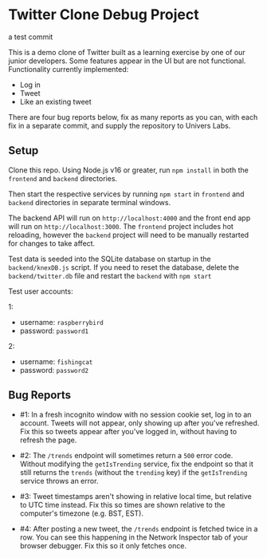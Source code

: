 # Twitter Clone Debug Project

a test commit 

This is a demo clone of Twitter built as a learning exercise by one of our junior developers. Some features appear in the UI but are not functional. Functionality currently implemented:
- Log in
- Tweet
- Like an existing tweet

There are four bug reports below, fix as many reports as you can, with each fix in a separate commit, and supply the repository to Univers Labs.


## Setup

Clone this repo. Using Node.js v16 or greater, run `npm install` in both the `frontend` and `backend` directories.

Then start the respective services by running `npm start` in `frontend` and `backend` directories in separate terminal 
windows.

The backend API will run on `http://localhost:4000` and the front end app will run on `http://localhost:3000`. The `frontend` project includes hot reloading, however the `backend` project will need to be manually restarted for changes to take affect.

Test data is seeded into the SQLite database on startup in the `backend/knexDB.js` script. If you need to reset the database, delete the `backend/twitter.db` file and restart the `backend` with `npm start`

Test user accounts:

1:
- username: `raspberrybird`
- password: `password1`

2:
- username: `fishingcat`
- password: `password2`


## Bug Reports

- #1: In a fresh incognito window with no session cookie set, log in to an account. Tweets will not appear, only showing up after you've refreshed. Fix this so tweets appear after you've logged in, without having to refresh the page.

- #2: The `/trends` endpoint will sometimes return a `500` error code. Without modifying the `getIsTrending` service, fix the endpoint so that it still returns the `trends` (without the `trending` key) if the `getIsTrending` service throws an error.

- #3: Tweet timestamps aren't showing in relative local time, but relative to UTC time instead. Fix this so times are shown relative to the computer's timezone (e.g. BST, EST).

- #4: After posting a new tweet, the `/trends` endpoint is fetched twice in a row. You can see this happening in the Network Inspector tab of your browser debugger. Fix this so it only fetches once.
